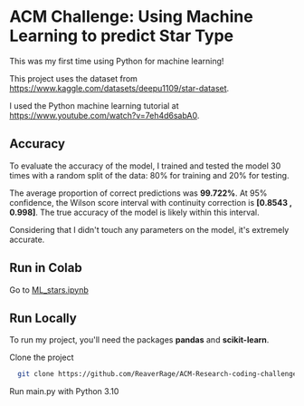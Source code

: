 
# ACM Challenge: Using Machine Learning to predict Star Type

This was my first time using Python for machine learning!

This project uses the dataset from https://www.kaggle.com/datasets/deepu1109/star-dataset. 

I used the Python machine learning tutorial at https://www.youtube.com/watch?v=7eh4d6sabA0.
## Accuracy

To evaluate the accuracy of the model, I trained and tested the model 30 times with a random split of the data: 80% for training and 20% for testing.

The average proportion of correct predictions was **99.722%**. At 95% confidence, the Wilson score interval with continuity correction is **[0.8543 , 0.998]**. The true accuracy of the model is likely within this interval.

Considering that I didn't touch any parameters on the model, it's extremely accurate.
## Run in Colab

Go to [ML_stars.ipynb](https://github.com/ReaverRage/ACM-Research-coding-challenge-23S/blob/main/ML_stars.ipynb)
## Run Locally

To run my project, you'll need the packages **pandas** and **scikit-learn**.

Clone the project

```bash
  git clone https://github.com/ReaverRage/ACM-Research-coding-challenge-23S
```

Run main.py with Python 3.10